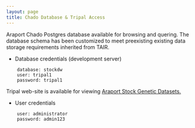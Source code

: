 ```yaml
---
layout: page
title: Chado Database & Tripal Access 
---
```


Araport Chado Postgres database available for browsing and quering. The database schema has been customized to meet preexisting existing data storage requirements inherited from TAIR.

* Database credentials (development server)

```
	database: stockdw
	user: tripal1
	password: tripal1
```

Tripal web-site is available for viewing [Araport Stock Genetic Datasets.](http://araport-dev.jcvi.org/stockdw/)

* User credentials

```
	user: administrator
	password: admin123
```
	




